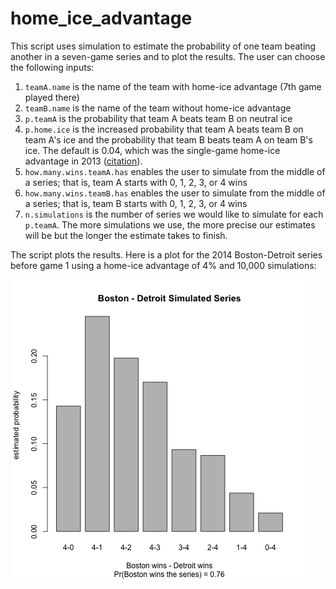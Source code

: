 home_ice_advantage
==================

This script uses simulation to estimate the probability of one team beating another in a seven-game series and to plot the results.  The user can choose the following inputs: 

 1.  `teamA.name` is the name of the team with home-ice advantage (7th game played there)
 2.  `teamB.name` is the name of the team without home-ice advantage
 3.  `p.teamA` is the probability that team A beats team B on neutral ice
 4.  `p.home.ice` is the increased probability that team A beats team B on team A's ice and the probability that team B beats team A on team B's ice.  The default is 0.04, which was the single-game home-ice advantage in 2013 ([citation](http://www.sportingcharts.com/nhl/stats/team-home-and-away-winning-percentages/2013/)).
 5.  `how.many.wins.teamA.has` enables the user to simulate from the middle of a series; that is, team A starts with 0, 1, 2, 3, or 4 wins
 6.  `how.many.wins.teamB.has` enables the user to simulate from the middle of a series; that is, team B starts with 0, 1, 2, 3, or 4 wins
 7.  `n.simulations` is the number of series we would like to simulate for each `p.teamA`.  The more simulations we use, the more precise our estimates will be but the longer the estimate takes to finish.

The script plots the results.  Here is a plot for the 2014 Boston-Detroit series before game 1 using a home-ice advantage of 4% and 10,000 simulations:

![Boston-Detroit series](https://raw.githubusercontent.com/jtwalsh0/home_ice_advantage/master/Boston-Detroit%20series%20before%20game%201.png)
